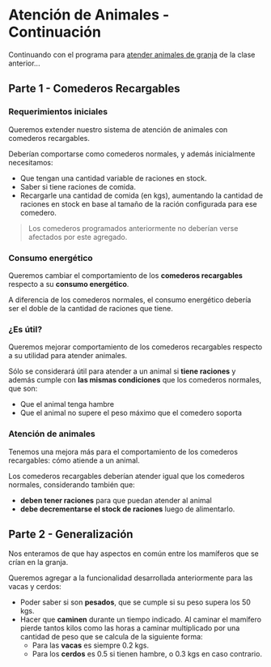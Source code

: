 # Atención de Animales - Continuación

Continuando con el programa para [atender animales de granja](https://github.com/pdep-mit/ejemplos-de-clase-wollok/tree/master/src/clase04#atenci%C3%B3n-de-animales) de la clase anterior...

## Parte 1 - Comederos Recargables

### Requerimientos iniciales

Queremos extender nuestro sistema de atención de animales con comederos recargables.

Deberían comportarse como comederos normales, y además inicialmente necesitamos:

- Que tengan una cantidad variable de raciones en stock.
- Saber si tiene raciones de comida.
- Recargarle una cantidad de comida (en kgs), aumentando la cantidad de raciones en stock en base al tamaño de la ración configurada para ese comedero.

> Los comederos programados anteriormente no deberían verse afectados por este agregado.

### Consumo energético

Queremos cambiar el comportamiento de los **comederos recargables** respecto a su **consumo energético**.

A diferencia de los comederos normales, el consumo energético debería ser el doble de la cantidad de raciones que tiene.

### ¿Es útil?

Queremos mejorar comportamiento de los comederos recargables respecto a su utilidad para atender animales.

Sólo se considerará útil para atender a un animal si **tiene raciones** y además cumple con **las mismas condiciones** que los comederos normales, que son:

- Que el animal tenga hambre
- Que el animal no supere el peso máximo que el comedero soporta

### Atención de animales

Tenemos una mejora más para el comportamiento de los comederos recargables: cómo atiende a un animal.

Los comederos recargables deberían atender igual que los comederos normales, considerando también que:

- **deben tener raciones** para que puedan atender al animal
- **debe decrementarse el stock de raciones** luego de alimentarlo.

## Parte 2 - Generalización

Nos enteramos de que hay aspectos en común entre los mamíferos que se crían en la granja.

Queremos agregar a la funcionalidad desarrollada anteriormente para las vacas y cerdos:

- Poder saber si son **pesados**, que se cumple si su peso supera los 50 kgs.
- Hacer que **caminen** durante un tiempo indicado. Al caminar el mamífero pierde tantos kilos como las horas a caminar multiplicado por una cantidad de peso que se calcula de la siguiente forma:
  - Para las **vacas** es siempre 0.2 kgs.
  - Para los **cerdos** es 0.5 si tienen hambre, o 0.3 kgs en caso contrario.
